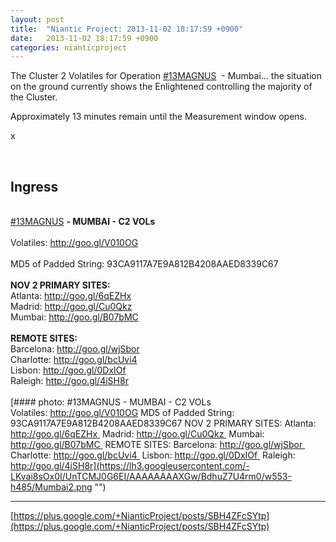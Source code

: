 ```yaml
---
layout: post
title:  "Niantic Project: 2013-11-02 18:17:59 +0900"
date:   2013-11-02 18:17:59 +0900
categories: nianticproject
---
```

The Cluster 2 Volatiles for Operation  [#13MAGNUS](https://plus.google.com/s/%2313MAGNUS "")  - Mumbai... the situation on the ground currently shows the Enlightened controlling the majority of the Cluster.

Approximately 13 minutes remain until the Measurement window opens.

x<div class="shared"><br /><h2>Ingress</h2><br /><a rel="nofollow" class="ot-hashtag" href="https://plus.google.com/s/%2313MAGNUS">#13MAGNUS</a> <b>- MUMBAI - C2 VOLs</b> <br /><br />Volatiles: <a href="http://goo.gl/V010OG" class="ot-anchor">http://goo.gl/V010OG</a><br /><br />MD5 of Padded String: 93CA9117A7E9A812B4208AAED8339C67<br /><br /><b>NOV 2 PRIMARY SITES:</b><br />Atlanta: <a href="http://goo.gl/6qEZHx" class="ot-anchor">http://goo.gl/6qEZHx</a> <br />Madrid: <a href="http://goo.gl/Cu0Qkz" class="ot-anchor">http://goo.gl/Cu0Qkz</a> <br />Mumbai: <a href="http://goo.gl/B07bMC" class="ot-anchor">http://goo.gl/B07bMC</a> <br /><br /><b>REMOTE SITES:</b><br />Barcelona: <a href="http://goo.gl/wjSbor" class="ot-anchor">http://goo.gl/wjSbor</a> <br />Charlotte: <a href="http://goo.gl/bcUvi4" class="ot-anchor">http://goo.gl/bcUvi4</a> <br />Lisbon: <a href="http://goo.gl/0DxIOf" class="ot-anchor">http://goo.gl/0DxIOf</a> <br />Raleigh: <a href="http://goo.gl/4iSH8r" class="ot-anchor">http://goo.gl/4iSH8r</a><br /><br /></div>
[#### photo: #13MAGNUS - MUMBAI - C2 VOLs 
Volatiles: http://goo.gl/V010OG
MD5 of Padded String: 93CA9117A7E9A812B4208AAED8339C67
NOV 2 PRIMARY SITES:
Atlanta: http://goo.gl/6qEZHx 
Madrid: http://goo.gl/Cu0Qkz 
Mumbai: http://goo.gl/B07bMC 
REMOTE SITES:
Barcelona: http://goo.gl/wjSbor 
Charlotte: http://goo.gl/bcUvi4 
Lisbon: http://goo.gl/0DxIOf 
Raleigh: http://goo.gl/4iSH8r](https://lh3.googleusercontent.com/-LKvai8sOx0I/UnTCMJ0G6EI/AAAAAAAAXGw/BdhuZ7U4rm0/w553-h485/Mumbai2.png "")
- - -
[https://plus.google.com/+NianticProject/posts/SBH4ZFcSYtp](https://plus.google.com/+NianticProject/posts/SBH4ZFcSYtp)
